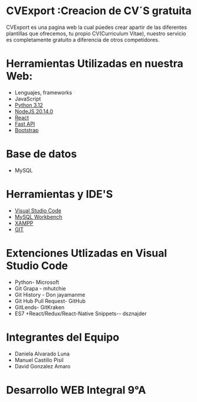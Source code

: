 # CVExport :Creacion de CV´S gratuita

CVExport es una pagina web la cual púedes crear apartir de las diferentes plantillas que ofrecemos,
tu propio CV(Curriculum Vitae), nuestro servicio es completamente gratuito a diferencia de otros competidores.

# Herramientas Utilizadas en nuestra Web:
- Lenguajes, frameworks
- JavaScript 
- [Python 3.12](https://www.python.org/downloads/)
- [NodeJS 20.14.0](https://nodejs.org/en)
- [React](https://react.dev/) 
- [Fast API](https://fastapi.tiangolo.com/)
- [Bootstrap](https://getbootstrap.com/docs/5.3/getting-started/download/)
# Base de datos 
- MySQL
# Herramientas y IDE'S
- [Visual Studio Code](https://code.visualstudio.com/download)
- [MySQL Workbench](https://dev.mysql.com/downloads/workbench/)
- [XAMPP](https://www.apachefriends.org/download.html)
- [GIT](https://git-scm.com/downloads)
# Extenciones Utlizadas en Visual Studio Code
- Python- Microsoft 
- Git Grapa - mhutchie
- Git History - Don jayamanme
- Git Hub Pull Request- GitHub
- GitLends- GitKraken
- ES7 +React/Redux/React-Native  Snippets-- dsznajder

# Integrantes del Equipo
- Daniela Alvarado Luna 
- Manuel Castillo Pisil
- David Gonzalez Amaro
# Desarrollo WEB Integral 9°A